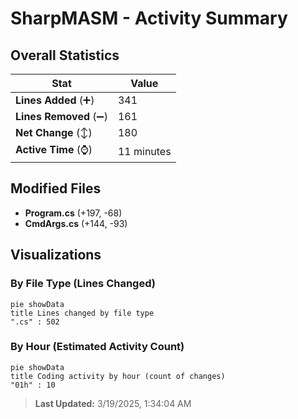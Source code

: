 # SharpMASM - Activity Summary 

## Overall Statistics

| Stat                   | Value                                                             |
| ---------------------- | ----------------------------------------------------------------- |
| **Lines Added** (➕)   | 341                                          |
| **Lines Removed** (➖) | 161                                        |
| **Net Change** (↕)    | 180                |
| **Active Time** (⌚)   | 11 minutes |


## Modified Files
- **Program.cs** (+197, -68)
- **CmdArgs.cs** (+144, -93)

## Visualizations

### By File Type (Lines Changed)

```mermaid
pie showData
title Lines changed by file type
".cs" : 502
```

### By Hour (Estimated Activity Count)

```mermaid
pie showData
title Coding activity by hour (count of changes)
"01h" : 10
```


> **Last Updated:** 3/19/2025, 1:34:04 AM